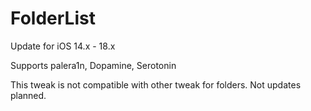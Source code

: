 # FolderList

Update for iOS 14.x - 18.x

Supports palera1n, Dopamine, Serotonin

This tweak is not compatible with other tweak for folders. Not updates planned.
